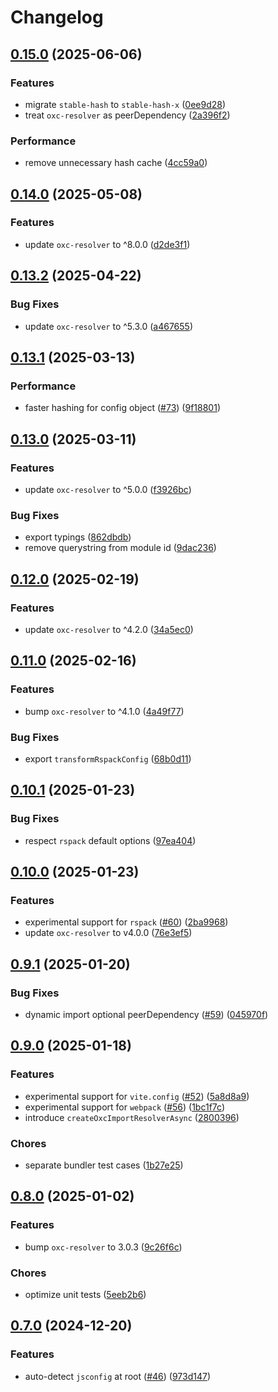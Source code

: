 # Changelog

## [0.15.0](https://github.com/9romise/eslint-import-resolver-oxc/compare/v0.14.0...v0.15.0) (2025-06-06)


### Features

* migrate `stable-hash` to `stable-hash-x` ([0ee9d28](https://github.com/9romise/eslint-import-resolver-oxc/commit/0ee9d28c26407c2b65718c0cb0e494bb60d8e906))
* treat `oxc-resolver` as peerDependency ([2a396f2](https://github.com/9romise/eslint-import-resolver-oxc/commit/2a396f2f5ea8e0ce01415ed72dc7fff811490638))


### Performance

* remove unnecessary hash cache ([4cc59a0](https://github.com/9romise/eslint-import-resolver-oxc/commit/4cc59a0ef0f19ea5cb1856fd67023559606ee73f))

## [0.14.0](https://github.com/9romise/eslint-import-resolver-oxc/compare/v0.13.2...v0.14.0) (2025-05-08)


### Features

* update `oxc-resolver` to ^8.0.0 ([d2de3f1](https://github.com/9romise/eslint-import-resolver-oxc/commit/d2de3f166b8c2ab3c1ce085bc7c7e4174983fea9))

## [0.13.2](https://github.com/9romise/eslint-import-resolver-oxc/compare/v0.13.1...v0.13.2) (2025-04-22)


### Bug Fixes

* update `oxc-resolver` to ^5.3.0 ([a467655](https://github.com/9romise/eslint-import-resolver-oxc/commit/a467655ea9d40eaf6942ed5781768d759be1afe0))

## [0.13.1](https://github.com/9romise/eslint-import-resolver-oxc/compare/v0.13.0...v0.13.1) (2025-03-13)


### Performance

* faster hashing for config object ([#73](https://github.com/9romise/eslint-import-resolver-oxc/issues/73)) ([9f18801](https://github.com/9romise/eslint-import-resolver-oxc/commit/9f188010ec81a69fcadf46db1b36566b18f80ef8))

## [0.13.0](https://github.com/9romise/eslint-import-resolver-oxc/compare/v0.12.0...v0.13.0) (2025-03-11)


### Features

* update `oxc-resolver` to ^5.0.0 ([f3926bc](https://github.com/9romise/eslint-import-resolver-oxc/commit/f3926bc0a1912f916bf34f17b479ac3f07bbbdc8))


### Bug Fixes

* export typings ([862dbdb](https://github.com/9romise/eslint-import-resolver-oxc/commit/862dbdbba7977af2a036e6bf46f1a1e13c870e09))
* remove querystring from module id ([9dac236](https://github.com/9romise/eslint-import-resolver-oxc/commit/9dac236e60b578cd595fcf82a099e1331d4c8850))

## [0.12.0](https://github.com/9romise/eslint-import-resolver-oxc/compare/v0.11.0...v0.12.0) (2025-02-19)


### Features

* update `oxc-resolver` to ^4.2.0 ([34a5ec0](https://github.com/9romise/eslint-import-resolver-oxc/commit/34a5ec0790b89ccf8df91bc49a9a1200e214d576))

## [0.11.0](https://github.com/9romise/eslint-import-resolver-oxc/compare/v0.10.1...v0.11.0) (2025-02-16)


### Features

* bump `oxc-resolver` to ^4.1.0 ([4a49f77](https://github.com/9romise/eslint-import-resolver-oxc/commit/4a49f777b699701ac1a7f3d6c745ebe1a561e0e7))


### Bug Fixes

* export `transformRspackConfig` ([68b0d11](https://github.com/9romise/eslint-import-resolver-oxc/commit/68b0d113ad6d912cd8b58643a25b3b0b6a2ae24b))

## [0.10.1](https://github.com/9romise/eslint-import-resolver-oxc/compare/v0.10.0...v0.10.1) (2025-01-23)


### Bug Fixes

* respect `rspack` default options ([97ea404](https://github.com/9romise/eslint-import-resolver-oxc/commit/97ea404518955c584a76aba55277c00a868f453d))

## [0.10.0](https://github.com/9romise/eslint-import-resolver-oxc/compare/v0.9.1...v0.10.0) (2025-01-23)


### Features

* experimental support for `rspack` ([#60](https://github.com/9romise/eslint-import-resolver-oxc/issues/60)) ([2ba9968](https://github.com/9romise/eslint-import-resolver-oxc/commit/2ba9968bdfc24ac5dd7fa0eed09e667989575bac))
* update `oxc-resolver` to v4.0.0 ([76e3ef5](https://github.com/9romise/eslint-import-resolver-oxc/commit/76e3ef5985cf4d165183aa605cbe1af64029771e))

## [0.9.1](https://github.com/9romise/eslint-import-resolver-oxc/compare/v0.9.0...v0.9.1) (2025-01-20)


### Bug Fixes

* dynamic import optional peerDependency ([#59](https://github.com/9romise/eslint-import-resolver-oxc/issues/59)) ([045970f](https://github.com/9romise/eslint-import-resolver-oxc/commit/045970fec7847af70e3284d255782ed7e66d7ac9))

## [0.9.0](https://github.com/9romise/eslint-import-resolver-oxc/compare/v0.8.0...v0.9.0) (2025-01-18)


### Features

* experimental support for `vite.config` ([#52](https://github.com/9romise/eslint-import-resolver-oxc/issues/52)) ([5a8d8a9](https://github.com/9romise/eslint-import-resolver-oxc/commit/5a8d8a9c9aba348efb602eaab000a0bfe53b8d4c))
* experimental support for `webpack` ([#56](https://github.com/9romise/eslint-import-resolver-oxc/issues/56)) ([1bc1f7c](https://github.com/9romise/eslint-import-resolver-oxc/commit/1bc1f7c5a5e16464768dddf7053d0e746a6c0feb))
* introduce `createOxcImportResolverAsync` ([2800396](https://github.com/9romise/eslint-import-resolver-oxc/commit/2800396f033187d46533344bde5348c4d422c9d8))


### Chores

* separate bundler test cases ([1b27e25](https://github.com/9romise/eslint-import-resolver-oxc/commit/1b27e256e8bd0631603c4c53515968129dc6480a))

## [0.8.0](https://github.com/9romise/eslint-import-resolver-oxc/compare/v0.7.0...v0.8.0) (2025-01-02)


### Features

* bump `oxc-resolver` to 3.0.3 ([9c26f6c](https://github.com/9romise/eslint-import-resolver-oxc/commit/9c26f6cab7b4e193494f2c9a027cf1d2baf73ef2))


### Chores

* optimize unit tests ([5eeb2b6](https://github.com/9romise/eslint-import-resolver-oxc/commit/5eeb2b6cd6f5cf64e0a4f6828a1fa13f794a0406))

## [0.7.0](https://github.com/9romise/eslint-import-resolver-oxc/compare/v0.6.0...v0.7.0) (2024-12-20)


### Features

* auto-detect `jsconfig` at root ([#46](https://github.com/9romise/eslint-import-resolver-oxc/issues/46)) ([973d147](https://github.com/9romise/eslint-import-resolver-oxc/commit/973d147436adaa220a99471f67297e87ee3123f3))
